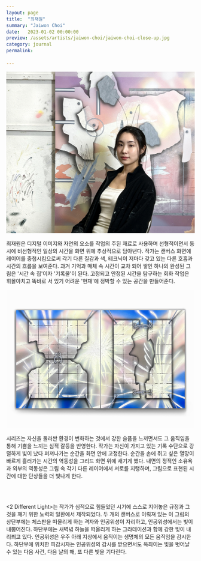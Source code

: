 ```yaml
---
layout: page
title:  "최재원"
summary: "Jaiwon Choi"
date:   2023-01-02 00:00:00
preview: /assets/artists/jaiwon-choi/jaiwon-choi-close-up.jpg
category: journal
permalink:

---
```

  
  

![Picture 1](/assets/artists/jaiwon-choi/jaiwon-choi.jpg)

 최재원은 디지털 이미지와 자연의 요소를 작업의 주된 재료로 사용하며 선형적이면서 동시에 비선형적인 일상의 시간을 화면 위에 추상적으로 담아낸다. 작가는 캔버스 화면에 레이어를 중첩시킴으로써 각기 다른 질감과 색, 테크닉이 저마다 갖고 있는 다른 호흡과 시간의 흐름을 보여준다. 과거 기억과 매체 속 시간이 교차 되어 쌓인 하나의 완성된 그림은 '시간 속 집'이자 '기록물'이 된다. 고정되고 안정된 시간을 탐구하는 회화 작업은 휘몰아치고 똑바로 서 있기 어려운 '현재'에 정박할 수 있는 공간을 만들어준다.

 
![Picture 1](/assets/exhibition/2023/friends-neighborhood/jaiwon-choi-lock.jpg)

 

<Lock> 시리즈는 자신을 둘러싼 환경이 변화하는 것에서 강한 슬픔을 느끼면서도 그 움직임을 통해 기쁨을 느끼는 심적 갈등을 반영한다. 작가는 자신이 가지고 있는 기록 수단으로 강렬하게 빛이 났다 퍼져나가는 순간을 화면 안에 고정한다. 순간을 손에 쥐고 싶은 열망이 빠르게 흘러가는 시간의 역동성을 그리드 화면 위에 새기게 했다. 내면의 정적인 소유욕과 외부의 역동성은 그림 속 각기 다른 레이어에서 서로를 지탱하며, 그림으로 표현된 시간에 대한 단상들을 더 빛나게 한다.

<br>
 

<br>

<2 Different Light>는 작가가 심적으로 힘들었던 시기에 스스로 지어놓은 규정과 그것을 깨기 위한 노력의 일환에서 제작되었다. 두 개의 캔버스로 이뤄져 있는 이 그림의 상단부에는 체스판을 떠올리게 하는 격자와 인공위성이 자리하고, 인공위성에서는 빛이 내뿜어진다. 하단부에는 새벽녘 하늘을 떠올리게 하는 그라데이션과 함께 강한 빛이 내리쬐고 있다. 인공위성은 우주 아래 지상에서 움직이는 생명체의 모든 움직임을 감시한다. 하단부에 위치한 피감시자는 인공위성의 감시를 받으면서도 옥죄이는 빛을 벗어날 수 있는 다음 사건, 다음 날의 해, 또 다른 빛을 기다린다.



 
 